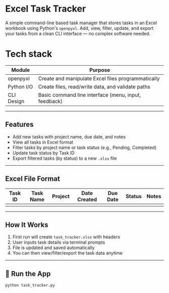 #  Excel Task Tracker

A simple command-line based task manager that stores tasks in an Excel workbook using Python's `openpyxl`. Add, view, filter, update, and export your tasks from a clean CLI interface — no complex software needed.

# Tech stack

| Module                 | Purpose                                |
|------------------------|----------------------------------------|
| openpyxl               | Create and manipulate Excel files programmatically|
| Python I/O             | Create files, read/write data, and validate paths |
| CLI Design             | Basic command line interface (menu, input, feedback) |
---

##  Features

- Add new tasks with project name, due date, and notes
- View all tasks in Excel format
- Filter tasks by project name or task status (e.g., Pending, Completed)
- Update task status by Task ID
- Export filtered tasks (by status) to a new `.xlsx` file

---

##  Excel File Format

| Task ID | Task Name | Project | Date Created | Due Date | Status | Notes |
|---------|-----------|---------|---------------|----------|--------|-------|
|         |           |         |               |          |        |       |

---

##  How It Works

1. First run will create `task_tracker.xlsx` with headers
2. User inputs task details via terminal prompts
3. File is updated and saved automatically
4. You can then view/filter/export the task data anytime

---

## 🚀 Run the App

```bash
python task_tracker.py
